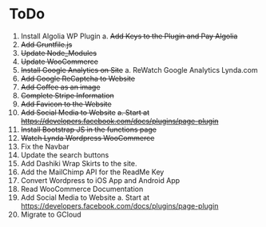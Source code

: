 # ToDo
1. Install Algolia WP Plugin
  a. <del>Add Keys to the Plugin and Pay Algolia</del>
2. <del>Add Gruntfile.js</del>
3. <del>Update Node_Modules</del>
4. <del>Update WooCommerce</del>
5. <del>Install Google Analytics on Site</del>
  a. ReWatch Google Analytics Lynda.com
6. <del>Add Google ReCaptcha to Website</del>
7. <del>Add Coffee as an image</del>
8. <del>Complete Stripe Information</del>
9. <del>Add Favicon to the Website</del>
10. <del>Add Social Media to Website</del>
	<del>a. Start at https://developers.facebook.com/docs/plugins/page-plugin</del>
11. <del>Install Bootstrap JS in the functions page</del>
12. <del>Watch Lynda Wordpress WooCommerce</del>
13. Fix the Navbar
14. Update the search buttons
15. Add Dashiki Wrap Skirts to the site.
16. Add the MailChimp API for the ReadMe Key
17. Convert Wordpress to iOS App and Android App
18. Read WooCommerce Documentation
19. Add Social Media to Website
	a. Start at https://developers.facebook.com/docs/plugins/page-plugin
20. Migrate to GCloud

